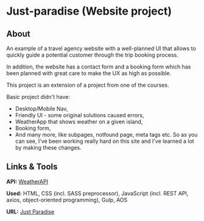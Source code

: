 # Just-paradise (Website project)

## About

An example of a travel agency website with a well-planned UI that allows to quickly guide a potential customer through the trip booking process.

In addition, the website has a contact form and a booking form which has been planned with great care to make the UX as high as possible.

This project is an extension of a project from one of the courses. 

Basic project didn't have:
- Desktop/Mobile Nav,
- Friendly UI - some original solutions caused errors,
- WeatherApp that shows weather on a given island,
- Booking form,
- And many more, like subpages, notfound page, meta tags etc.
So as you can see, I've been working really hard on this site and I've learned a lot by making these changes.


## Links & Tools

**API:** [WeatherAPI](https://openweathermap.org/api)

**Used:** HTML, CSS (incl. SASS preprocessor), JavaScript (incl. REST API, axios, object-oriented programming), Gulp, AOS

**URL:** [Just Paradise](https://just-paradise.pl/)
